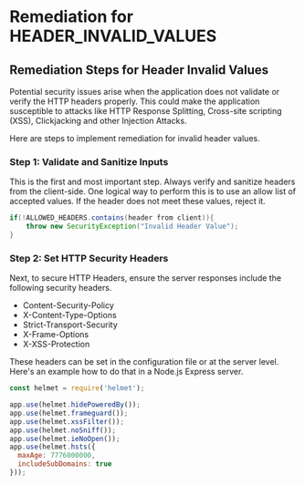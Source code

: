 # Remediation for HEADER_INVALID_VALUES

## Remediation Steps for Header Invalid Values
Potential security issues arise when the application does not validate or verify the HTTP headers properly. This could make the application susceptible to attacks like HTTP Response Splitting, Cross-site scripting (XSS), Clickjacking and other Injection Attacks. 

Here are steps to implement remediation for invalid header values.

### Step 1: Validate and Sanitize Inputs 

This is the first and most important step. Always verify and sanitize headers from the client-side.
One logical way to perform this is to use an allow list of accepted values. If the header does not meet these values, reject it.

```java
if(!ALLOWED_HEADERS.contains(header from client)){
    throw new SecurityException("Invalid Header Value");
}
```
### Step 2: Set HTTP Security Headers

Next, to secure HTTP Headers, ensure the server responses include the following security headers.

* Content-Security-Policy
* X-Content-Type-Options
* Strict-Transport-Security
* X-Frame-Options
* X-XSS-Protection

These headers can be set in the configuration file or at the server level. Here's an example how to do that in a Node.js Express server.

```javascript
const helmet = require('helmet');

app.use(helmet.hidePoweredBy());
app.use(helmet.frameguard()); 
app.use(helmet.xssFilter());
app.use(helmet.noSniff()); 
app.use(helmet.ieNoOpen());
app.use(helmet.hsts({ 
  maxAge: 7776000000,
  includeSubDomains: true
}));
```